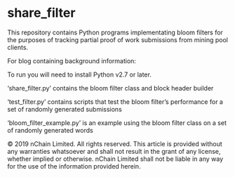 # share_filter

This repository contains Python programs implementating bloom filters for the purposes of tracking partial 
proof of work submissions from mining pool clients. 

For blog containing background information: <insert URL here>

To run you will need to install Python v2.7 or later.

‘share_filter.py’ contains the bloom filter class and block header builder 

‘test_filter.py’ contains scripts that test the bloom filter’s performance for a set of randomly generated submissions

‘bloom_filter_example.py’ is an example using the bloom filter class on a set of randomly generated words 

© 2019 nChain Limited. All rights reserved. This article is provided without any warranties whatsoever and shall not result in the grant of any license, whether implied or otherwise. nChain Limited shall not be liable in any way for the use of the information provided herein.
